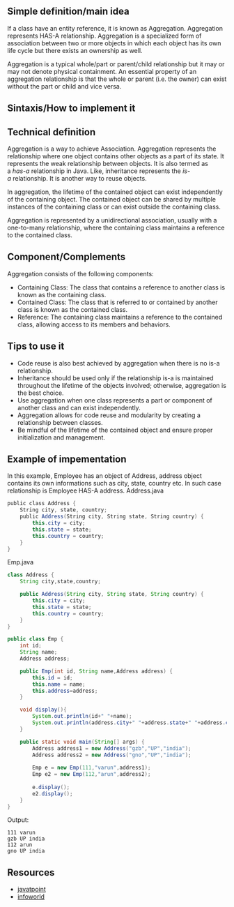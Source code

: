 ## Simple definition/main idea
If a class have an entity reference, it is known as Aggregation. Aggregation represents HAS-A relationship.
Aggregation is a specialized form of association between two or more objects in which each object has its own life cycle but there exists an ownership as well. 

Aggregation is a typical whole/part or parent/child relationship but it may or may not denote physical containment. An essential property of an aggregation relationship is that the whole or parent (i.e. the owner) can exist without the part or child and vice versa.

## Sintaxis/How to implement it


## Technical definition
Aggregation is a way to achieve Association. Aggregation represents the relationship where one object contains other objects as a part of its state. It represents the weak relationship between objects. It is also termed as a _has-a_ relationship in Java. Like, inheritance represents the _is-a_ relationship. It is another way to reuse objects.

In aggregation, the lifetime of the contained object can exist independently of the containing object. The contained object can be shared by multiple instances of the containing class or can exist outside the containing class.

Aggregation is represented by a unidirectional association, usually with a one-to-many relationship, where the containing class maintains a reference to the contained class.

## Component/Complements
Aggregation consists of the following components:

- Containing Class: The class that contains a reference to another class is known as the containing class.
- Contained Class: The class that is referred to or contained by another class is known as the contained class.
- Reference: The containing class maintains a reference to the contained class, allowing access to its members and behaviors.

## Tips to use it
- Code reuse is also best achieved by aggregation when there is no is-a relationship.
- Inheritance should be used only if the relationship is-a is maintained throughout the lifetime of the objects involved; otherwise, aggregation is the best choice.
- Use aggregation when one class represents a part or component of another class and can exist independently.
- Aggregation allows for code reuse and modularity by creating a relationship between classes.
- Be mindful of the lifetime of the contained object and ensure proper initialization and management.

## Example of impementation
In this example, Employee has an object of Address, address object contains its own informations such as city, state, country etc. In such case relationship is Employee HAS-A address.
Address.java
```java
public class Address {  
	String city, state, country;
	public Address(String city, String state, String country) {
		this.city = city;
		this.state = state;
		this.country = country;
	}
}
```
Emp.java
```java
class Address {
	String city,state,country;

	public Address(String city, String state, String country) {
		this.city = city;
		this.state = state;
		this.country = country;
	}
}

public class Emp {
	int id;
	String name;
	Address address;

	public Emp(int id, String name,Address address) {
		this.id = id;
		this.name = name;
		this.address=address;
	}

	void display(){
		System.out.println(id+" "+name);
		System.out.println(address.city+" "+address.state+" "+address.country);
	}

	public static void main(String[] args) {
		Address address1 = new Address("gzb","UP","india");
		Address address2 = new Address("gno","UP","india");
	
		Emp e = new Emp(111,"varun",address1);
		Emp e2 = new Emp(112,"arun",address2);
		
		e.display();
		e2.display();
	}
}
```

Output:
```
111 varun
gzb UP india
112 arun
gno UP india
```

## Resources
- [javatpoint](https://www.javatpoint.com/aggregation-in-java)
- [infoworld](https://www.infoworld.com/article/3029325/exploring-association-aggregation-and-composition-in-oop.html)
